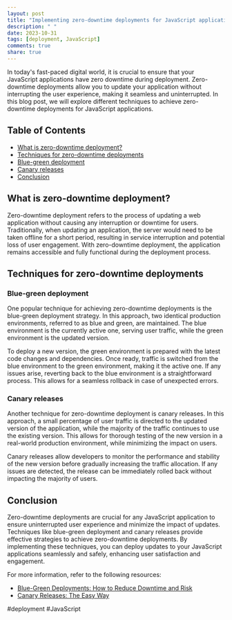 ```yaml
---
layout: post
title: "Implementing zero-downtime deployments for JavaScript applications"
description: " "
date: 2023-10-31
tags: [deployment, JavaScript]
comments: true
share: true
---
```


In today's fast-paced digital world, it is crucial to ensure that your JavaScript applications have zero downtime during deployment. Zero-downtime deployments allow you to update your application without interrupting the user experience, making it seamless and uninterrupted. In this blog post, we will explore different techniques to achieve zero-downtime deployments for JavaScript applications.

## Table of Contents
- [What is zero-downtime deployment?](#what-is-zero-downtime-deployment)
- [Techniques for zero-downtime deployments](#techniques-for-zero-downtime-deployments)
- [Blue-green deployment](#blue-green-deployment)
- [Canary releases](#canary-releases)
- [Conclusion](#conclusion)

## What is zero-downtime deployment?

Zero-downtime deployment refers to the process of updating a web application without causing any interruption or downtime for users. Traditionally, when updating an application, the server would need to be taken offline for a short period, resulting in service interruption and potential loss of user engagement. With zero-downtime deployment, the application remains accessible and fully functional during the deployment process.

## Techniques for zero-downtime deployments

### Blue-green deployment

One popular technique for achieving zero-downtime deployments is the blue-green deployment strategy. In this approach, two identical production environments, referred to as blue and green, are maintained. The blue environment is the currently active one, serving user traffic, while the green environment is the updated version.

To deploy a new version, the green environment is prepared with the latest code changes and dependencies. Once ready, traffic is switched from the blue environment to the green environment, making it the active one. If any issues arise, reverting back to the blue environment is a straightforward process. This allows for a seamless rollback in case of unexpected errors.

### Canary releases

Another technique for zero-downtime deployment is canary releases. In this approach, a small percentage of user traffic is directed to the updated version of the application, while the majority of the traffic continues to use the existing version. This allows for thorough testing of the new version in a real-world production environment, while minimizing the impact on users.

Canary releases allow developers to monitor the performance and stability of the new version before gradually increasing the traffic allocation. If any issues are detected, the release can be immediately rolled back without impacting the majority of users.

## Conclusion

Zero-downtime deployments are crucial for any JavaScript application to ensure uninterrupted user experience and minimize the impact of updates. Techniques like blue-green deployment and canary releases provide effective strategies to achieve zero-downtime deployments. By implementing these techniques, you can deploy updates to your JavaScript applications seamlessly and safely, enhancing user satisfaction and engagement.

For more information, refer to the following resources:
- [Blue-Green Deployments: How to Reduce Downtime and Risk](https://www.nginx.com/blog/blue-green-deployments-release-management/)
- [Canary Releases: The Easy Way](https://martinfowler.com/bliki/CanaryRelease.html)

#deployment #JavaScript